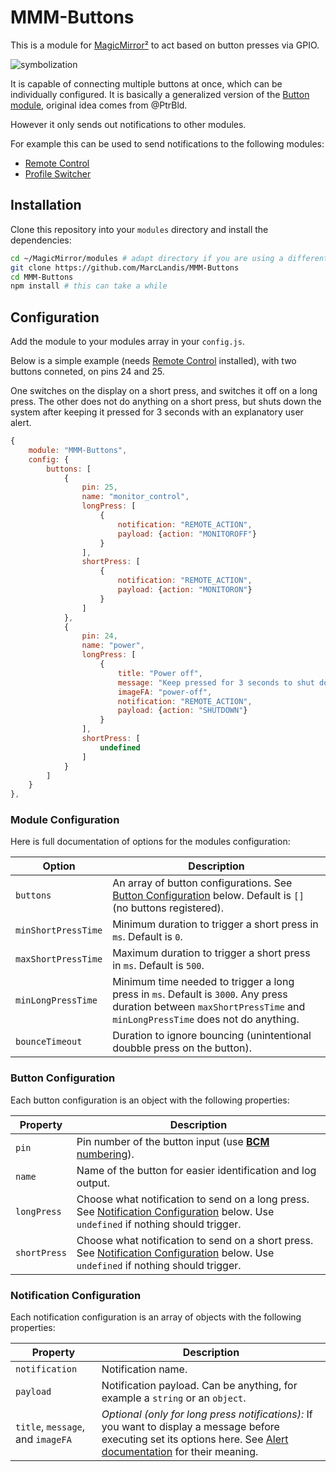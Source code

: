 # MMM-Buttons

This is a module for [MagicMirror²](https://github.com/MagicMirrorOrg/MagicMirror) to act based on button presses via GPIO.

![symbolization](symbolization.png)

It is capable of connecting multiple buttons at once, which can be individually configured.
It is basically a generalized version of the [Button module](https://github.com/PtrBld/MMM-Button), original idea comes from @PtrBld.

However it only sends out notifications to other modules.

For example this can be used to send notifications to the following modules:

- [Remote Control](https://forum.magicmirror.builders/topic/735/remote-control-shutdown-configure-and-update-your-magicmirror)
- [Profile Switcher](https://forum.magicmirror.builders/topic/1402/mmm-profileswitcher-a-profile-user-layout-switching-module)

## Installation

Clone this repository into your `modules` directory and install the dependencies:

```bash
cd ~/MagicMirror/modules # adapt directory if you are using a different one
git clone https://github.com/MarcLandis/MMM-Buttons
cd MMM-Buttons
npm install # this can take a while
```

## Configuration

Add the module to your modules array in your `config.js`.

Below is a simple example (needs [Remote Control](https://forum.magicmirror.builders/topic/735/remote-control-shutdown-configure-and-update-your-magicmirror) installed), with two buttons conneted, on pins 24 and 25.

One switches on the display on a short press, and switches it off on a long press.
The other does not do anything on a short press, but shuts down the system after keeping it pressed for 3 seconds with an explanatory user alert.

```js
{
    module: "MMM-Buttons",
    config: {
        buttons: [
            {
                pin: 25,
                name: "monitor_control",
                longPress: [
                    {
                        notification: "REMOTE_ACTION",
                        payload: {action: "MONITOROFF"}
                    }
                ],
                shortPress: [
                    {
                        notification: "REMOTE_ACTION",
                        payload: {action: "MONITORON"}
                    }
                ]
            },
            {
                pin: 24,
                name: "power",
                longPress: [
                    {
                        title: "Power off",
                        message: "Keep pressed for 3 seconds to shut down",
                        imageFA: "power-off",
                        notification: "REMOTE_ACTION",
                        payload: {action: "SHUTDOWN"}
                    }
                ],
                shortPress: [
                    undefined
                ]
            }
        ]
    }
},
```

### Module Configuration

Here is full documentation of options for the modules configuration:

| Option        | Description   |
| ------------- | ------------- |
| `buttons` | An array of button configurations. See [Button Configuration](README.md#Button-Configuration) below. Default is `[]` (no buttons registered). |
| `minShortPressTime` | Minimum duration to trigger a short press in `ms`. Default is `0`. |
| `maxShortPressTime` | Maximum duration to trigger a short press in `ms`. Default is `500`. |
| `minLongPressTime` | Minimum time needed to trigger a long press in `ms`. Default is `3000`. Any press duration between `maxShortPressTime` and `minLongPressTime` does not do anything. |
| `bounceTimeout` | Duration to ignore bouncing (unintentional doubble press on the button). |

### Button Configuration

Each button configuration is an object with the following properties:

| Property      | Description   |
| ------------- | ------------- |
| `pin` | Pin number of the button input (use [**BCM** numbering](http://raspberrypi.stackexchange.com/a/12967)). |
| `name` | Name of the button for easier identification and log output. |
| `longPress` | Choose what notification to send on a long press. See [Notification Configuration](README.md#Notification-Configuration) below. Use `undefined` if nothing should trigger. |
| `shortPress` | Choose what notification to send on a short press. See [Notification Configuration](README.md#Notification-Configuration) below. Use `undefined` if nothing should trigger. |

### Notification Configuration

Each notification configuration is an array of objects with the following properties:

| Property      | Description   |
| ------------- | ------------- |
| `notification` | Notification name. |
| `payload` | Notification payload. Can be anything, for example a `string` or an `object`. |
| `title`, `message`, and `imageFA` | *Optional (only for long press notifications):* If you want to display a message before executing set its options here. See [Alert documentation](https://github.com/MagicMirrorOrg/MagicMirror/tree/master/modules/default/alert#alert-params) for their meaning. |
